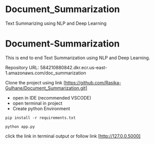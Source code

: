 # Document_Summarization
Text Summarizing using NLP and Deep Learning

# Document-Summarization
This is end to end Text Summarization using NLP and Deep Learning.

Repository URL: 584210880842.dkr.ecr.us-east-1.amazonaws.com/doc_summarization


Clone the project using link [https://github.com/Rasika-Gulhane/Document_Summarization.git]
* open in IDE (recommended VSCODE)
* open terminal in project
* Create python Environment

`
pip install -r requirements.txt
`

`
python app.py
`
 
click the link in terminal output
or
follow link [http://127.0.0.5000]